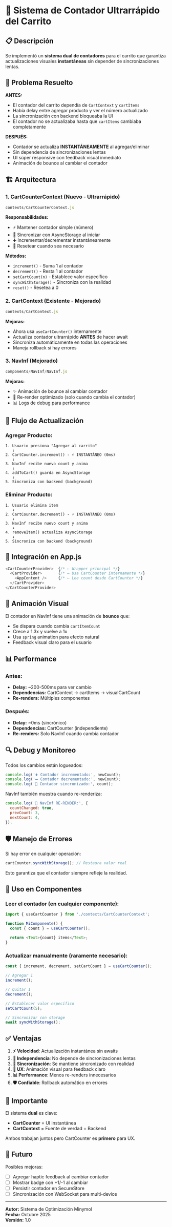 # 🚀 Sistema de Contador Ultrarrápido del Carrito

## 📋 Descripción

Se implementó un **sistema dual de contadores** para el carrito que garantiza actualizaciones visuales **instantáneas** sin depender de sincronizaciones lentas.

## 🎯 Problema Resuelto

**ANTES:**
- El contador del carrito dependía de `CartContext` y `cartItems`
- Había delay entre agregar producto y ver el número actualizado
- La sincronización con backend bloqueaba la UI
- El contador no se actualizaba hasta que `cartItems` cambiaba completamente

**DESPUÉS:**
- Contador se actualiza **INSTANTÁNEAMENTE** al agregar/eliminar
- Sin dependencia de sincronizaciones lentas
- UI súper responsive con feedback visual inmediato
- Animación de bounce al cambiar el contador

## 🏗️ Arquitectura

### 1. **CartCounterContext** (Nuevo - Ultrarrápido)
```javascript
contexts/CartCounterContext.js
```

**Responsabilidades:**
- ⚡ Mantener contador simple (número)
- 🔄 Sincronizar con AsyncStorage al iniciar
- ➕ Incrementar/decrementar instantáneamente
- 🎯 Resetear cuando sea necesario

**Métodos:**
- `increment()` - Suma 1 al contador
- `decrement()` - Resta 1 al contador
- `setCartCount(n)` - Establece valor específico
- `syncWithStorage()` - Sincroniza con la realidad
- `reset()` - Resetea a 0

### 2. **CartContext** (Existente - Mejorado)
```javascript
contexts/CartContext.js
```

**Mejoras:**
- Ahora usa `useCartCounter()` internamente
- Actualiza contador ultrarrápido **ANTES** de hacer await
- Sincroniza automáticamente en todas las operaciones
- Maneja rollback si hay errores

### 3. **NavInf** (Mejorado)
```javascript
components/NavInf/NavInf.js
```

**Mejoras:**
- ✨ Animación de bounce al cambiar contador
- 🎯 Re-render optimizado (solo cuando cambia el contador)
- 📊 Logs de debug para performance

## 🔄 Flujo de Actualización

### Agregar Producto:
```
1. Usuario presiona "Agregar al carrito"
   ↓
2. CartCounter.increment() - ⚡ INSTANTÁNEO (0ms)
   ↓
3. NavInf recibe nuevo count y anima
   ↓
4. addToCart() guarda en AsyncStorage
   ↓
5. Sincroniza con backend (background)
```

### Eliminar Producto:
```
1. Usuario elimina item
   ↓
2. CartCounter.decrement() - ⚡ INSTANTÁNEO (0ms)
   ↓
3. NavInf recibe nuevo count y anima
   ↓
4. removeItem() actualiza AsyncStorage
   ↓
5. Sincroniza con backend (background)
```

## 📱 Integración en App.js

```javascript
<CartCounterProvider>  {/* ← Wrapper principal */}
  <CartProvider>       {/* ← Usa CartCounter internamente */}
    <AppContent />     {/* ← Lee count desde CartCounter */}
  </CartProvider>
</CartCounterProvider>
```

## 🎨 Animación Visual

El contador en NavInf tiene una animación de **bounce** que:
- Se dispara cuando cambia `cartItemCount`
- Crece a 1.3x y vuelve a 1x
- Usa `spring` animation para efecto natural
- Feedback visual claro para el usuario

## 📊 Performance

### Antes:
- **Delay:** ~200-500ms para ver cambio
- **Dependencias:** CartContext → cartItems → visualCartCount
- **Re-renders:** Múltiples componentes

### Después:
- **Delay:** ~0ms (sincrónico)
- **Dependencias:** CartCounter (independiente)
- **Re-renders:** Solo NavInf cuando cambia contador

## 🔍 Debug y Monitoreo

Todos los cambios están logueados:
```javascript
console.log('➕ Contador incrementado:', newCount);
console.log('➖ Contador decrementado:', newCount);
console.log('🔄 Contador sincronizado:', count);
```

NavInf también muestra cuando re-renderiza:
```javascript
console.log('🔄 NavInf RE-RENDER:', {
  countChanged: true,
  prevCount: 3,
  nextCount: 4,
});
```

## 🛡️ Manejo de Errores

Si hay error en cualquier operación:
```javascript
cartCounter.syncWithStorage(); // Restaura valor real
```

Esto garantiza que el contador siempre refleje la realidad.

## 📝 Uso en Componentes

### Leer el contador (en cualquier componente):
```javascript
import { useCartCounter } from './contexts/CartCounterContext';

function MiComponente() {
  const { count } = useCartCounter();
  
  return <Text>{count} items</Text>;
}
```

### Actualizar manualmente (raramente necesario):
```javascript
const { increment, decrement, setCartCount } = useCartCounter();

// Agregar 1
increment();

// Quitar 1
decrement();

// Establecer valor específico
setCartCount(5);

// Sincronizar con storage
await syncWithStorage();
```

## ✅ Ventajas

1. **⚡ Velocidad**: Actualización instantánea sin awaits
2. **🎯 Independencia**: No depende de sincronizaciones lentas
3. **🔄 Sincronización**: Se mantiene sincronizado con realidad
4. **🎨 UX**: Animación visual para feedback claro
5. **📊 Performance**: Menos re-renders innecesarios
6. **🛡️ Confiable**: Rollback automático en errores

## 🚨 Importante

El sistema **dual** es clave:
- **CartCounter** = UI instantánea
- **CartContext** = Fuente de verdad + Backend

Ambos trabajan juntos pero CartCounter es **primero** para UX.

## 🔮 Futuro

Posibles mejoras:
- [ ] Agregar haptic feedback al cambiar contador
- [ ] Mostrar badge con +1/-1 al cambiar
- [ ] Persistir contador en SecureStore
- [ ] Sincronización con WebSocket para multi-device

---

**Autor:** Sistema de Optimización Minymol  
**Fecha:** Octubre 2025  
**Versión:** 1.0
